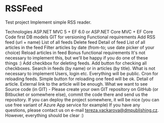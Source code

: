 # RSSFeed
Test project
Implement simple RSS reader.

Technologies
ASP.NET MVC 5 + EF 6.0 or ASP.NET Core MVC + EF Core
Code first DB models
GIT for versioning
Functional requirements
Add RSS feed (url + name)
List of all feeds
Delete feed
Detail of feed
List of all articles in the feed
Filter articles by date (from-to; use date picker of your choice)
Reload articles in feed
Bonus functional requirements
It's not necessary to implement this, but we'll be happy if you do one of these things :)
Add checkbox for deleting feeds. Add button for checking all checkboxes.
Search in feeds (by name) or in articles (by title).
What is not necessary to implement
Users, login etc. Everything will be public.
Cron for reloading feeds. Simple button for reloading one feed will be ok.
Detail of article. External link to the article will be enough.
What we want to see
Source code (in GIT) - Please create your own GIT repository on GitHub (or Bitbucket or somewhere else), commit the code there and send us the repository.
If you can deploy the project somewhere, it will be nice (you can use free variant of Azure App service for example)
If you have any questions, please contact us on e-mail tereza.vackarova@dmpublishing.cz. However, everything should be clear :)
